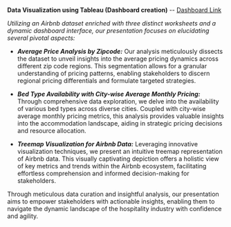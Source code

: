 **Data Visualization using Tableau (Dashboard creation)**
-- [Dashboard Link](https://public.tableau.com/app/profile/saif.merchant/viz/AirBnBFullProject_16578810581730/Dashboard1?publish=yes)

_Utilizing an Airbnb dataset enriched with three distinct worksheets and a dynamic dashboard interface, our presentation focuses on elucidating several pivotal aspects:_
  
* _**Average Price Analysis by Zipcode:**_ Our analysis meticulously dissects the dataset to unveil insights into the average pricing dynamics across different zip code regions. This segmentation allows for a granular understanding of pricing patterns, enabling stakeholders to discern regional pricing differentials and formulate targeted strategies.

* _**Bed Type Availability with City-wise Average Monthly Pricing:**_ Through comprehensive data exploration, we delve into the availability of various bed types across diverse cities. Coupled with city-wise average monthly pricing metrics, this analysis provides valuable insights into the accommodation landscape, aiding in strategic pricing decisions and resource allocation.

* _**Treemap Visualization for Airbnb Data:**_ Leveraging innovative visualization techniques, we present an intuitive treemap representation of Airbnb data. This visually captivating depiction offers a holistic view of key metrics and trends within the Airbnb ecosystem, facilitating effortless comprehension and informed decision-making for stakeholders.

Through meticulous data curation and insightful analysis, our presentation aims to empower stakeholders with actionable insights, enabling them to navigate the dynamic landscape of the hospitality industry with confidence and agility.
